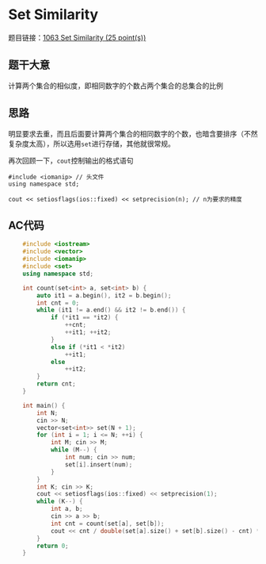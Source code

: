 # Set Similarity

题目链接：[1063 Set Similarity (25 point(s))](https://pintia.cn/problem-sets/994805342720868352/problems/994805409175420928)

## 题干大意

计算两个集合的相似度，即相同数字的个数占两个集合的总集合的比例

## 思路

明显要求去重，而且后面要计算两个集合的相同数字的个数，也暗含要排序（不然复杂度太高），所以选用`set`进行存储，其他就很常规。

再次回顾一下，`cout`控制输出的格式语句

    #include <iomanip> // 头文件
    using namespace std;

    cout << setiosflags(ios::fixed) << setprecision(n); // n为要求的精度

## AC代码
```cpp
    #include <iostream>
    #include <vector>
    #include <iomanip>
    #include <set>
    using namespace std;

    int count(set<int> a, set<int> b) {
        auto it1 = a.begin(), it2 = b.begin();
        int cnt = 0;
        while (it1 != a.end() && it2 != b.end()) {
            if (*it1 == *it2) {
                ++cnt;
                ++it1; ++it2;
            }
            else if (*it1 < *it2)
                ++it1;
            else
                ++it2;
        }
        return cnt;
    }

    int main() {
        int N;
        cin >> N;
        vector<set<int>> set(N + 1);
        for (int i = 1; i <= N; ++i) {
            int M; cin >> M;
            while (M--) {
                int num; cin >> num;
                set[i].insert(num);
            }
        }
        int K; cin >> K;
        cout << setiosflags(ios::fixed) << setprecision(1);
        while (K--) {
            int a, b;
            cin >> a >> b;
            int cnt = count(set[a], set[b]);
            cout << cnt / double(set[a].size() + set[b].size() - cnt) * 100 << "%\n";
        }
        return 0;
    }
```    
